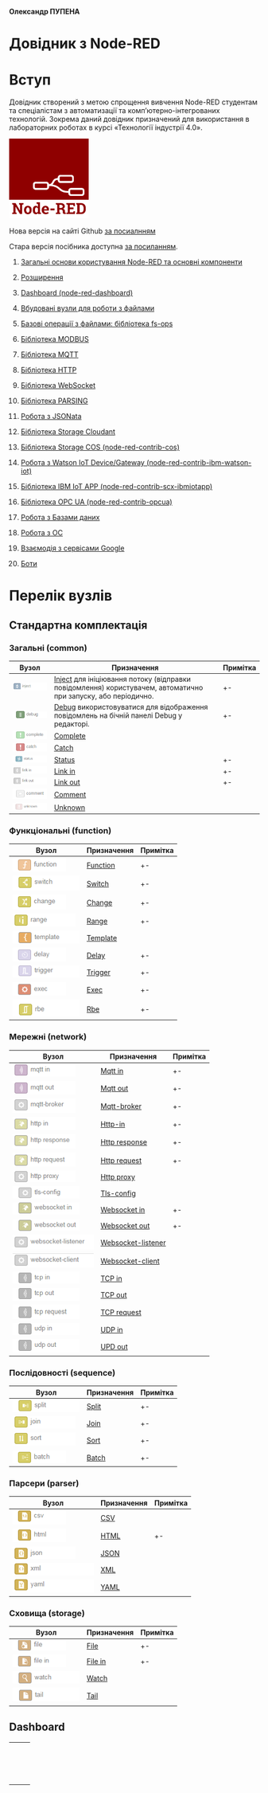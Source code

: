 **Олександр ПУПЕНА**

# Довідник з Node-RED

# Вступ

Довідник створений з метою спрощення вивчення Node-RED студентам та спеціалістам з автоматизації та комп’ютерно-інтегрованих технологій. Зокрема даний довідник призначений для використання в лабораторних роботах в курсі «Технології індустрії 4.0». 

![pic](media/node-red-icon.png)

Нова версія на сайті Github [за посиалнням](https://pupenasan.github.io/NodeREDGuidUKR/)

Стара версія посібника доступна [за посиланням](https://drive.google.com/file/d/1tbhv1j-tiUGpIlAO4kWlInCRXJh0ZIqf/view?fbclid=IwAR2yP3egoT_Eie6nvtTQbZZDSVUyID3o-nmGTGHfgICvN8QZ4BDITM9X97U).

1. [Загальні основи користування Node-RED та основні компоненти](base/README.md) <span class="load"> </span>

2. [Розширення](extention/README.md) <span class="load"> </span>

3. [Dashboard (node-red-dashboard)](Dashboard/README.md) <span class="load"> </span>

4. [Вбудовані вузли для роботи з файлами](files/README.md) <span class="load"> </span>

5. [Базові операції з файлами: бібліотека fs-ops](fs_ops/README.md) <span class="load"> </span>

6. [Бібліотека MODBUS](modbus/README.md)<span class="load"> </span>

7. [Бібліотека MQTT](mqtt/README.md) <span class="load"> </span>

8. [Бібліотека HTTP](http/README.md) <span class="load"> </span>

9. [Бібліотека WebSocket](websocket/README.md) <span class="load"> </span>

10. [Бібліотека PARSING](parsing/README.md) <span class="load"> </span>

11. [Робота з JSONata](jsonata/README.md) <span class="load"> </span>

12. [Бібліотека Storage Cloudant](storage_cloudant/README.md) <span class="load"> </span>

13. [Бібліотека Storage COS (node-red-contrib-cos)](storage_cos/README.md) <span class="load"> </span>

14. [Робота з Watson IoT Device/Gateway (node-red-contrib-ibm-watson-iot)](watson_iot_device_gateway/README.md) <span class="load"> </span>

15. [Бібліотека IBM IoT APP (node-red-contrib-scx-ibmiotapp)](ibm_iot_app/README.md) <span class="load"> </span>

16. [Бібліотека OPC UA (node-red-contrib-opcua)](opcua/README.md) <span class="load"> </span>

17. [Робота з Базами даних](dbase/README.md) <span class="load"> </span>

18. [Робота з ОС](systems/README.md) <span class="load"> </span>

19. [Взаємодія з сервісами Google](google/README.md) <span class="load"> </span>

20. [Боти](bots/README.md) <span class="load"> </span>

    

# Перелік вузлів

## Стандартна комплектація

### Загальні (common)

| Вузол                   | Призначення                                                  | Примітка |
| ----------------------- | ------------------------------------------------------------ | -------- |
| ![](media/inject.png)   | [Inject](base/1_4_1.md#inject-ініціювання-повідомлення) для ініціювання потоку (відправки повідомлення) користувачем, автоматично при запуску, або періодично. | +-       |
| ![](media/debug.png)    | [Debug](base/1_4_1.md#debug-вивести-на-відлагодження) використовуватися для відображення повідомлень на бічній панелі Debug у редакторі. | +-       |
| ![](media/complete.png) | [Complete]()                                                 |          |
| ![](media/catch.png)    | [Catch]()                                                    |          |
| ![](media/status.png)   | [Status](base/1_4_1.md#status-стан-вузлу)                    | +-       |
| ![](media/link-in.png)  | [Link in](base/1_4_1.md#link-in-та-link-out-посилання)       | +-       |
| ![](media/link-out.png) | [Link out](base/1_4_1.md#link-in-та-link-out-посилання)      | +-       |
| ![](media/comment.png)  | [Comment]()                                                  |          |
| ![](media/unknown.png)  | [Unknown]()                                                  |          |

### Функціональні (function)

| Вузол                   | Призначення                                                | Примітка |
| ----------------------- | ---------------------------------------------------------- | -------- |
| ![](media/function.png) | [Function](base/1_5.md)                                    | +-       |
| ![](media/switch.png)   | [Switch](base/1_4_1.md#switch-перемикач-повідомлення)      | +-       |
| ![](media/change.png)   | [Change](base/1_4_1.md#change-зміна-повідомлення-в-потоці) | +-       |
| ![](media/range.png)    | [Range]()                                                  | +-       |
| ![](media/template.png) | [Template](base/1_4_1.md#template-шаблон)                  |          |
| ![](media/delay.png)    | [Delay](base/1_4_1.md#delay-затримка)                      | +-       |
| ![](media/trigger.png)  | [Trigger](base/1_4_1.md#trigger)                           | +-       |
| ![](media/exec.png)     | [Exec](base/1_4_1.md#exec-запуск-команди)                  | +-       |
| ![](media/rbe.png)      | [Rbe](base/1_4_1.md#rbe-гістерезис-нечутливість)           | +-       |

### Мережні (network)

| Вузол                             | Призначення                                | Примітка |
| --------------------------------- | ------------------------------------------ | -------- |
| ![](media/mqtt-in.png)            | [Mqtt in](mqtt/mqttin.md)                  | +-       |
| ![](media/mqtt-out.png)           | [Mqtt out](mqtt/mqttout.md)                | +-       |
| ![](media/mqtt-broker.png)        | [Mqtt-broker](mqtt/mqttbroker.md)          | +-       |
| ![](media/http-in.png)            | [Http-in](http/httpin.md)                  | +-       |
| ![](media/http-response.png)      | [Http response](http/httpresponse.md)      | +-       |
| ![](media/http-request.png)       | [Http request](http/httprequests.md)       | +-       |
| ![](media/http-proxy.png)         | [Http proxy]()                             |          |
| ![](media/tls-config.png)         | [Tls-config]()                             |          |
| ![](media/websocket-in.png)       | [Websocket in](websocket/websocketin.md)   | +-       |
| ![](media/websocket-out.png)      | [Websocket out](websocket/websocketout.md) | +-       |
| ![](media/websocket-listener.png) | [Websocket-listener]()                     |          |
| ![](media/websocket-client.png)   | [Websocket-client]()                       |          |
| ![](media/tcp-in.png)             | [TCP in]()                                 |          |
| ![](media/tcp-out.png)            | [TCP out]()                                |          |
| ![](media/tcp-request.png)        | [TCP request]()                            |          |
| ![](media/udp-in.png)             | [UDP in]()                                 |          |
| ![](media/udp-out.png)            | [UPD out]()                                |          |

### Послідовності (sequence)

| Вузол                | Призначення                | Примітка |
| -------------------- | -------------------------- | -------- |
| ![](media/split.png) | [Split](base/1_6.md#split) | +-       |
| ![](media/join.png)  | [Join](base/1_6.md#join)   | +-       |
| ![](media/sort.png)  | [Sort](base/1_6.md#sort)   | +-       |
| ![](media/batch.png) | [Batch](base/1_6.md#batch) | +-       |

### Парсери (parser) 

| Вузол               | Призначення             | Примітка |
| ------------------- | ----------------------- | -------- |
| ![](media/csv.png)  | [CSV]()                 |          |
| ![](media/html.png) | [HTML](parsing/html.md) | +-       |
| ![](media/json.png) | [JSON]()                |          |
| ![](media/xml.png)  | [XML]()                 |          |
| ![](media/yaml.png) | [YAML]()                |          |

### Сховища (storage) 

| Вузол                  | Призначення                | Примітка |
| ---------------------- | -------------------------- | -------- |
| ![](media/file.png)    | [File](files/fileout.md)   | +-       |
| ![](media/file-in.png) | [File in](files/filein.md) | +-       |
| ![](media/watch.png)   | [Watch]()                  |          |
| ![](media/tail.png)    | [Tail]()                   |          |

## Dashboard

|      |      |      |
| ---- | ---- | ---- |
|      |      |      |
|      |      |      |
|      |      |      |
|      |      |      |
|      |      |      |
|      |      |      |
|      |      |      |
|      |      |      |
|      |      |      |
|      |      |      |
|      |      |      |
|      |      |      |
|      |      |      |
|      |      |      |
|      |      |      |
|      |      |      |

